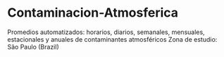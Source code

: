 # Contaminacion-Atmosferica
Promedios automatizados: horarios, diarios, semanales, mensuales, estacionales y anuales de contaminantes atmosféricos
Zona de estudio: São Paulo (Brazil)

